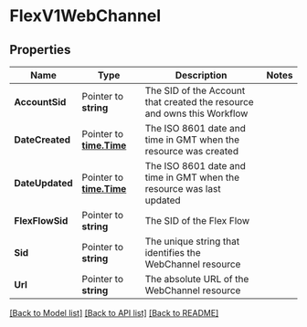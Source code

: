# FlexV1WebChannel

## Properties
Name | Type | Description | Notes
------------ | ------------- | ------------- | -------------
**AccountSid** | Pointer to **string** | The SID of the Account that created the resource and owns this Workflow |
**DateCreated** | Pointer to [**time.Time**](time.Time.md) | The ISO 8601 date and time in GMT when the resource was created |
**DateUpdated** | Pointer to [**time.Time**](time.Time.md) | The ISO 8601 date and time in GMT when the resource was last updated |
**FlexFlowSid** | Pointer to **string** | The SID of the Flex Flow |
**Sid** | Pointer to **string** | The unique string that identifies the WebChannel resource |
**Url** | Pointer to **string** | The absolute URL of the WebChannel resource |

[[Back to Model list]](../README.md#documentation-for-models) [[Back to API list]](../README.md#documentation-for-api-endpoints) [[Back to README]](../README.md)


